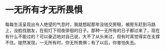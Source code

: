 # 一无所有才无所畏惧

每每生活呈现出令人绝望的气息时，我就想起那年没钱交房租，被房东赶到马路上，没脸找朋友，在街灯下彻夜徘徊的日子。那种一无所有的日子都过来了，现在有什么不能过的？可以豪迈地对自己说，大不了从头来过，但有时真觉得实在支撑不住。陡然发现，一无所有时，你无所畏惧；有了以后，你害怕失去。